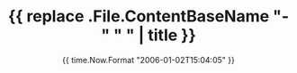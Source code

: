 ---
title: '{{ replace .File.ContentBaseName "-" " " | title }}'
date: '{{ time.Now.Format "2006-01-02T15:04:05" }}' # YYYY-MM-DDTHH:MM:SS
lastmod: '{{ time.Now.Format "2006-01-02T15:04:05" }}'
draft: true
params:
  author: "Ife Sunmola"
  displayToc: true
  seo:
    description: "" # Add a description for SEO
    noindex: false # Set to true to prevent search engines from indexing this page
  openGraph:
    description: "Open graph description here"
summary: ""
tags: [ . ]
---